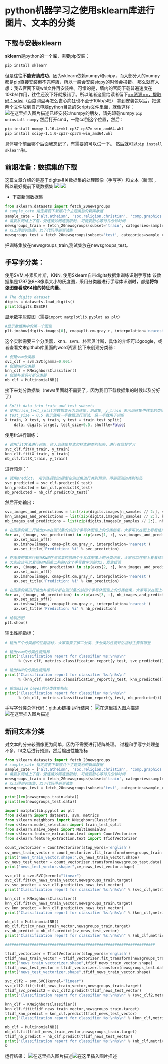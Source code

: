 ﻿# python机器学习之使用sklearn库进行图片、文本的分类
## 下载与安装sklearn
**sklearn**是python的一个库，需要pip安装：

```bash
pip install sklearn
```
但是往往**不能安装成功**，因为sklearn依赖numpy和scipy，而大部分人的numpy都是pip直接安装但不完整版，所以一般会安装sicpy的时候会报错。
那么就有人想：我去官网下载whl文件再安装咯。可惜的是，墙内的官网下载普遍速度在10kb/s作用，往往还没下好就报错了。所以笔者这里给读者留下[==资源==，提取码：sdwi](https://pan.baidu.com/s/1T3njHoOdv-Ksb2I0SuoIUA)（百度网盘再怎么丧心病狂也不至于10kb/s吧）
拿到安装包以后，把这两个文件放到自己电脑python目录的Scripts文件里面，就像这样：
![在这里插入图片描述](https://img-blog.csdnimg.cn/20200308003036765.PNG?x-oss-process=image/watermark,type_ZmFuZ3poZW5naGVpdGk,shadow_10,text_aHR0cHM6Ly9ibG9nLmNzZG4ubmV0L3FxXzQzNTM0ODA1,size_16,color_FFFFFF,t_70)已经安装过numpy的朋友，请先卸载numpy:`pip uninstall numpy`
然后打开cmd，一路cd到这个位置，然后：

```bash
pip install numpy-1.16.4+mkl-cp37-cp37m-win_amd64.whl
pip install scipy-1.1.0-cp37-cp37m-win_amd64.whl
```
具体哪个前面哪个后面我忘记了，有需要的可以试一下。
然后就可以`pip install sklearn`啦。
## 前期准备：数据集的下载
这篇文章介绍的是基于digits相关数据集的处理图像（手写字）和文本（新闻），所以最好提前下载数据集
![](https://img-blog.csdnimg.cn/20200308122224857.png?x-oss-process=image/watermark,type_ZmFuZ3poZW5naGVpdGk,shadow_10,text_aHR0cHM6Ly9ibG9nLmNzZG4ubmV0L3FxXzQzNTM0ODA1,size_16,color_FFFFFF,t_70)
![](https://img-blog.csdnimg.cn/20200308122322710.png?x-oss-process=image/watermark,type_ZmFuZ3poZW5naGVpdGk,shadow_10,text_aHR0cHM6Ly9ibG9nLmNzZG4ubmV0L3FxXzQzNTM0ODA1,size_16,color_FFFFFF,t_70)
- 下载新闻数据集
```python
from sklearn.datasets import fetch_20newsgroups
# sample_cate 指定需要下载哪几个主题类别的新闻数据
sample_cate = ['alt.atheism', 'soc.religion.christian', 'comp.graphics', 'sci.med', 'rec.sport.baseball']
# 需要从网络上下载，受连接外网速度限制, 可能要耐心等待几分钟时间
newsgroups_train = fetch_20newsgroups(subset='train', categories=sample_cate, shuffle=True)
# 以上得到训练集，以下代码得到测试集
newsgroups_test = fetch_20newsgroups(subset='test', categories=sample_cate, shuffle=True)
```
把训练集放在newsgroups_train,测试集放在newsgroups_test。
## 手写字分类：
使用SVM,朴素贝叶斯，KNN, 使用Sklearn自带digits数据集训练识别手写体
该数据集是1797张8*8像素大小的灰度图，采用分类器进行手写体识别时，都是**将每张图像看成64维的特征向量**。

```python
# The digits dataset
digits = datasets.load_digits()
print(digits.DESCR)
```
显示数字灰度图（需要`import matplotlib.pyplot as plt`）

```python
#显示数据集中的第一个图像
plt.imshow(digits.images[0], cmap=plt.cm.gray_r, interpolation='nearest')
```
这个实验需要三个分类器，knn、svm、朴素贝叶斯，具体的介绍可以google，或者查看文末github库里面的word资源
接下来创建分类器：

```python
# 创建svm分类器
svc_clf = svm.SVC(gamma=0.001)
# 创建KNN分类器
knn_clf = KNeighborsClassifier()
# 创建朴素贝叶斯分类器
nb_clf = MultinomialNB()
```

接下来划分数据集（news里面就不需要了，因为我们下载数据集的时候以及分好了）
```python
# Split data into train and test subsets
# 使用train_test_split将数据集分为训练集，测试集, y_train 表示训练集中样本的类别标签, y_test表示测试集中样本的类别标签
# test_size = 0.5 表示使用一半数据进行测试, 另一半就用于训练
X_train, X_test, y_train, y_test = train_test_split(
    data, digits.target, test_size=0.5, shuffle=False)
```
使用fit进行训练：

```python
# 调用fit方法进行训练，传入训练集样本和样本的类别标签，进行有监督学习
svc_clf.fit(X_train, y_train)
knn_clf.fit(X_train, y_train)
nb_clf.fit(X_train, y_train)
```
进行预测：`

```python
# 调用predict， 用训练得到的模型在测试集进行类别预测，得到预测的类别标签
svc_predicted = svc_clf.predict(X_test)
knn_predicted = knn_clf.predict(X_test)
nb_predicted = nb_clf.predict(X_test)`
```
然后开始输出：

```python
svc_images_and_predictions = list(zip(digits.images[n_samples // 2:], svc_predicted))
knn_images_and_predictions = list(zip(digits.images[n_samples // 2:], knn_predicted))
nb_images_and_predictions = list(zip(digits.images[n_samples // 2:], nb_predicted))

# 在图表的第二行输出svm在测试集的前四个手写体图像上的分类结果，大家可以在图上看看结果对不对
for ax, (image, svc_prediction) in zip(axes[1, :], svc_images_and_predictions[:4]):
    ax.set_axis_off()
    ax.imshow(image, cmap=plt.cm.gray_r, interpolation='nearest')
    ax.set_title('Prediction: %i' % svc_prediction)

# 在图表的第三行输出KNN在测试集的前四个手写体图像上的分类结果，大家可以在图上看看结果对不对
# 大家应该可以发现KNN把第二列的8这个手写数字识别为3，发生错误
for ax, (image, knn_prediction) in zip(axes[2, :], knn_images_and_predictions[:4]):
    ax.set_axis_off()
    ax.imshow(image, cmap=plt.cm.gray_r, interpolation='nearest')
    ax.set_title('Prediction: %i' % knn_prediction)

# 在图表的第四行输出朴素贝叶斯在测试集的前四个手写体图像上的分类结果，大家可以在图上看看结果对不对
for ax, (image, nb_prediction) in zip(axes[3, :], nb_images_and_predictions[:4]):
    ax.set_axis_off()
    ax.imshow(image, cmap=plt.cm.gray_r, interpolation='nearest')
    ax.set_title('Prediction: %i' % nb_prediction)
    
# 绘制出图
plt.show()
```
输出性能指标：

```python
# 输出三个分类器的性能指标，大家需要了解二分类、多分类的性能评估指标主要有哪些

# 输出svm的分类性能指标
print("Classification report for classifier %s:\n%s\n"
      % (svc_clf, metrics.classification_report(y_test, svc_predicted)))

# 输出KNN的分类性能指标
print("Classification report for classifier %s:\n%s\n"
      % (knn_clf, metrics.classification_report(y_test, knn_predicted)))

# 输出naive bayes的分类性能指标
print("Classification report for classifier %s:\n%s\n"
      % (nb_clf, metrics.classification_report(y_test, nb_predicted)))
```
手写字分类总体代码：[github链接](https://github.com/Holmze/SklearnClassification/blob/master/plot_digits_classification.py)
运行结果：
![在这里插入图片描述](https://img-blog.csdnimg.cn/20200308152356828.PNG?x-oss-process=image/watermark,type_ZmFuZ3poZW5naGVpdGk,shadow_10,text_aHR0cHM6Ly9ibG9nLmNzZG4ubmV0L3FxXzQzNTM0ODA1,size_16,color_FFFFFF,t_70)![在这里插入图片描述](https://img-blog.csdnimg.cn/20200308152507158.PNG?x-oss-process=image/watermark,type_ZmFuZ3poZW5naGVpdGk,shadow_10,text_aHR0cHM6Ly9ibG9nLmNzZG4ubmV0L3FxXzQzNTM0ODA1,size_16,color_FFFFFF,t_70)
## 新闻文本分类
对文本的分来较图像更为简单，因为不需要进行矩阵处理。
过程和手写字处理差不多，fit之后进行预测，然后输出性能指标

```python
from sklearn.datasets import fetch_20newsgroups
# sample_cate 指定需要下载哪几个主题类别的新闻数据
sample_cate = ['alt.atheism', 'soc.religion.christian', 'comp.graphics', 'sci.med', 'rec.sport.baseball']
# 需要从网络上下载，受连接外网速度限制, 可能要耐心等待几分钟时间
newsgroups_train = fetch_20newsgroups(subset='train', categories=sample_cate, shuffle=True)
# 以上得到训练集，以下代码得到测试集
newsgroups_test = fetch_20newsgroups(subset='test', categories=sample_cate, shuffle=True)

print(len(newsgroups_train.data))
print(len(newsgroups_test.data))

import matplotlib.pyplot as plt
from sklearn import datasets, svm, metrics
from sklearn.neighbors import KNeighborsClassifier
from sklearn.model_selection import train_test_split
from sklearn.naive_bayes import MultinomialNB
from sklearn.feature_extraction.text import CountVectorizer
from sklearn.feature_extraction.text import TfidfVectorizer

count_vectorizer = CountVectorizer(stop_words='english')
cv_news_train_vector = count_vectorizer.fit_transform(newsgroups_train.data)
print("news_train_vector.shape:",cv_news_train_vector.shape)
cv_news_test_vector = count_vectorizer.transform(newsgroups_test.data)
print("news_test_vector.shape:",cv_news_test_vector.shape)

svc_clf = svm.SVC(kernel="linear")
svc_clf.fit(cv_news_train_vector,newsgroups_train.target)
cv_svc_predict = svc_clf.predict(cv_news_test_vector)
print("Classification report for classifier %s:\n%s\n" % (svc_clf,metrics.classification_report(newsgroups_test.target,cv_svc_predict,target_names=newsgroups_test.target_names)))

knn_clf = KNeighborsClassifier()
knn_clf.fit(cv_news_train_vector,newsgroups_train.target)
cv_knn_predict = knn_clf.predict(cv_news_test_vector)
print("Classification report for classifier %s:\n%s\n" % (knn_clf,metrics.classification_report(newsgroups_test.target,cv_knn_predict,target_names=newsgroups_test.target_names)))

nb_clf = MultinomialNB()
nb_clf.fit(cv_news_train_vector,newsgroups_train.target)
cv_nb_predict = nb_clf.predict(cv_news_test_vector)
print("Classification report for classifier %s:\n%s\n" % (nb_clf,metrics.classification_report(newsgroups_test.target,cv_nb_predict,target_names=newsgroups_test.target_names)))

###################################################################

tfidf_vectorizer = TfidfVectorizer(stop_words='english')
tfidf_news_train_vector = tfidf_vectorizer.fit_transform(newsgroups_train.data)
print("news_train_vectorizer.shape",tfidf_news_train_vector.shape)
tfidf_news_test_vector = tfidf_vectorizer.transform(newsgroups_test.data)
print("news_test_vectorizer.shape",tfidf_news_train_vector.shape)

svc_clf2 = svm.SVC(kernel="linear")
svc_clf2.fit(tfidf_news_train_vector,newsgroups_train.target)
tfidf_svc_predict2 = svc_clf2.predict(tfidf_news_test_vector)
print("Classification report for classifier %s:\n%s\n" % (svc_clf2,metrics.classification_report(newsgroups_test.target,tfidf_svc_predict2,target_names=newsgroups_test.target_names)))

knn_clf = KNeighborsClassifier()
knn_clf.fit(tfidf_news_train_vector,newsgroups_train.target)
tfidf_knn_predict = knn_clf.predict(tfidf_news_test_vector)
print("Classification report for classifier %s:\n%s\n" % (knn_clf,metrics.classification_report(newsgroups_test.target,tfidf_knn_predict,target_names=newsgroups_test.target_names)))

nb_clf = MultinomialNB()
nb_clf.fit(tfidf_news_train_vector,newsgroups_train.target)
tfidf_nb_predict = nb_clf.predict(tfidf_news_test_vector)
print("Classification report for classifier %s:\n%s\n" % (nb_clf,metrics.classification_report(newsgroups_test.target,tfidf_nb_predict,target_names=newsgroups_test.target_names)))
©
```
运行结果：
![在这里插入图片描述](https://img-blog.csdnimg.cn/20200308153002943.png?x-oss-process=image/watermark,type_ZmFuZ3poZW5naGVpdGk,shadow_10,text_aHR0cHM6Ly9ibG9nLmNzZG4ubmV0L3FxXzQzNTM0ODA1,size_16,color_FFFFFF,t_70)![在这里插入图片描述](https://img-blog.csdnimg.cn/20200308153015235.png?x-oss-process=image/watermark,type_ZmFuZ3poZW5naGVpdGk,shadow_10,text_aHR0cHM6Ly9ibG9nLmNzZG4ubmV0L3FxXzQzNTM0ODA1,size_16,color_FFFFFF,t_70)
